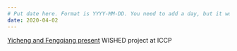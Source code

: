 ```yaml
---
# Put date here. Format is YYYY-MM-DD. You need to add a day, but it won't display.
date: 2020-04-02
---
```

[Yicheng and Fengqiang present](https://3dim.northwestern.edu/project/sh-los/#N2105-1) WISHED project at ICCP